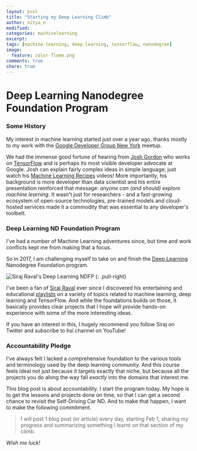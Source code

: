 ```yaml
---
layout: post
title: "Starting my Deep Learning Climb"
author: nitya_n
modified:
categories: machinelearning
excerpt:
tags: [machine-learning, deep-learning, tensorflow, nanodegree]
image:
  feature: color-flame.png
comments: true
share: true
---
```


# Deep Learning Nanodegree Foundation Program


### Some History

My interest in machine learning started just over a year ago, thanks mostly to my work with the [Google Developer Group New York](http://www.meetup.com/gdgnyc) meetup. 

We had the immense good fortune of hearing from [Josh Gordon](https://twitter.com/random_forests) who works on [TensorFlow](http://www.tensorflow.org) and is perhaps its most visible developer advocate at Google. Josh can explain fairly complex ideas in simple language; just watch his [Machine Learning Recipes](https://www.youtube.com/playlist?list=PLOU2XLYxmsIIuiBfYad6rFYQU_jL2ryal) videos! More importantly, his background is more developer than data scientist and his entire presentation reinforced that message: _anyone can (and should) explore machine learning_. It wasn't just for researchers - and a fast-growing ecosystem of open-source technologies, pre-trained models and cloud-hosted services made it a commodity that was essential to any developer's toolbelt.

### Deep Learning ND Foundation Program
I've had a number of Machine Learning adventures since, but time and work conflicts kept me from making that a focus. 

So in 2017, I am challenging myself to take on and finish the [Deep Learning](https://www.udacity.com/course/deep-learning-nanodegree-foundation--nd101) Nanodegree Foundation program.

![Siraj Raval's Deep Learning NDFP](http://1onjea25cyhx3uvxgs4vu325.wpengine.netdna-cdn.com/wp-content/uploads/2017/01/blog-1-768x403.jpg)
{: .pull-right}

I've been a fan of [Siraj Raval]("https://twitter.com/sirajology") ever since I discovered his entertaining and educational [playlists]("https://www.youtube.com/channel/UCWN3xxRkmTPmbKwht9FuE5A/playlists) on a variety of topics related to machine learning, deep learning and TensorFlow. And while the foundations builds on those, it basically provides clear projects that I hope will provide hands-on experience with some of the more interesting ideas. 

If you have an interest in this, I hugely recommend you follow Siraj on Twitter and subscribe to hsi channel on YouTube!


### Accountability Pledge

I've always felt I lacked a comprehensive foundation to the various tools and terminology used by the deep learning community. And this course feels ideal not just because it targets exactly that niche, but because all the projects you do along the way fall *exactly* into the domains that interest me. 

This blog post is about accountability. I start the program today. My hope is to get the lessons and projects done on time, so that I can get a second chance to revisit the Self-Driving Car ND. And to make that happen, I want to make the following commitment.

> I will post 1 blog post (or article) every day, starting Feb 1, sharing my progress and summarizing something I learnt on that section of my climb.


*Wish me luck!*





